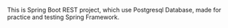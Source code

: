 This is Spring Boot REST project, which use Postgresql Database, made for practice
and testing Spring Framework.